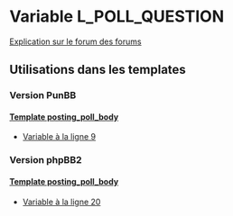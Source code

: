 # Variable L_POLL_QUESTION
[Explication sur le forum des forums](http://forum.forumactif.com/t294113-listing-des-variables#L_POLL_QUESTION)

## Utilisations dans les templates

### Version PunBB

#### [Template posting_poll_body](punbb/posting_poll_body.md)
* [Variable à la ligne 9](../punbb/posting_poll_body.tpl#L9)

### Version phpBB2

#### [Template posting_poll_body](subsilver/posting_poll_body.md)
* [Variable à la ligne 20](../subsilver/posting_poll_body.tpl#L20)